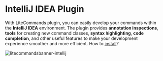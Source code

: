 # IntelliJ IDEA Plugin

With LiteCommands plugin, you can easily develop your commands within the **IntelliJ IDEA** environment.
The plugin provides **annotation inspections**, **tools** for creating new command classes, **syntax highlighting**, **code completion**,
and other useful features to make your development experience smoother and more efficient. How to [install](https://github.com/LiteDevelopers/LiteCommands-IntelliJPlugin?tab=readme-ov-file#installation)?

<img alt="litecommandsbanner-intellij" src="https://github.com/Rollczi/LiteCommands/assets/49173834/fea96613-af58-42bb-b32d-ffd6946ba4cc"/>

